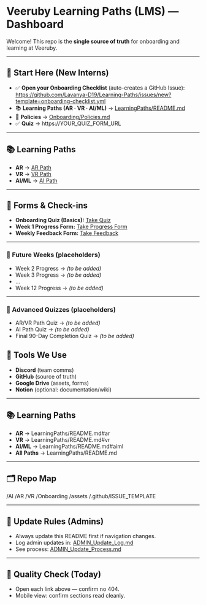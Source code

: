 # Veeruby Learning Paths (LMS) — Dashboard

Welcome! This repo is the **single source of truth** for onboarding and learning at Veeruby.

---

## 🚀 Start Here (New Interns)

- ✅ **Open your Onboarding Checklist** (auto-creates a GitHub Issue): https://github.com/Lavanya-D19/Learning-Paths/issues/new?template=onboarding-checklist.yml
- 📚 **Learning Paths (AR · VR · AI/ML)** → [LearningPaths/README.md](LearningPaths/README.md)
- 📜 **Policies** → [Onboarding/Policies.md](Onboarding/Policies.md)
- ✅ **Quiz** → https://YOUR_QUIZ_FORM_URL


---

## 📚 Learning Paths
- **AR** → [AR Path](AR/README.md)
- **VR** → [VR Path](VR/README.md)
- **AI/ML** → [AI Path](AI/README.md)

---

## 🧾 Forms & Check-ins

- **Onboarding Quiz (Basics):** [Take Quiz](https://forms.gle/g5Hyobi3Y8v2GfDQ8)  
- **Week 1 Progress Form:** [Take Progress Form](https://forms.gle/fjNScekpPzodc4sGA)  
- **Weekly Feedback Form:** [Take Feedback](https://forms.gle/vNqMzutU8eape6Ga7)  

---

### 📅 Future Weeks (placeholders)
- Week 2 Progress → _(to be added)_  
- Week 3 Progress → _(to be added)_  
- …  
- Week 12 Progress → _(to be added)_  

---

### 📝 Advanced Quizzes (placeholders)
- AR/VR Path Quiz → _(to be added)_  
- AI Path Quiz → _(to be added)_  
- Final 90-Day Completion Quiz → _(to be added)_  


## 🔧 Tools We Use
- **Discord** (team comms)  
- **GitHub** (source of truth)  
- **Google Drive** (assets, forms)  
- **Notion** (optional: documentation/wiki)

---

## 📚 Learning Paths
- **AR** → LearningPaths/README.md#ar
- **VR** → LearningPaths/README.md#vr
- **AI/ML** → LearningPaths/README.md#aiml
- **All Paths** → LearningPaths/README.md
  
---

## 🗂 Repo Map

/AI
/AR
/VR
/Onboarding
/assets
/.github/ISSUE_TEMPLATE

---

## 🔁 Update Rules (Admins)
- Always update this README first if navigation changes.
- Log admin updates in: [ADMIN_Update_Log.md](ADMIN_Update_Log.md)  
- See process: [ADMIN_Update_Process.md](ADMIN_Update_Process.md)

---

## 🧪 Quality Check (Today)
- Open each link above — confirm no 404.
- Mobile view: confirm sections read cleanly.



